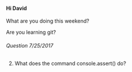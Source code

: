 #### Hi David

What are you doing this weekend?

Are you learning git?

###### Question 7/25/2017
  2. What does the command console.assert() do?
